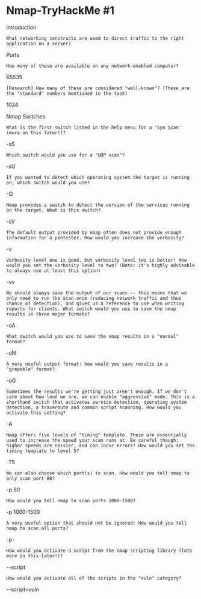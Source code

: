 # Nmap-TryHackMe #1
Introduction

    What networking constructs are used to direct traffic to the right application on a server?

Ports

    How many of these are available on any network-enabled computer?

65535

    [Research] How many of these are considered "well-known"? (These are the "standard" numbers mentioned in the task)

1024

Nmap Switches

    What is the first switch listed in the help menu for a 'Syn Scan' (more on this later!)?

-sS

    Which switch would you use for a "UDP scan"?

-sU

    If you wanted to detect which operating system the target is running on, which switch would you use?

-O

    Nmap provides a switch to detect the version of the services running on the target. What is this switch?

-sV

    The default output provided by nmap often does not provide enough information for a pentester. How would you increase the verbosity?

-v

    Verbosity level one is good, but verbosity level two is better! How would you set the verbosity level to two? (Note: it's highly advisable to always use at least this option)

-vv

    We should always save the output of our scans -- this means that we only need to run the scan once (reducing network traffic and thus chance of detection), and gives us a reference to use when writing reports for clients. What switch would you use to save the nmap results in three major formats?

-oA

    What switch would you use to save the nmap results in a "normal" format?

-oN

    A very useful output format: how would you save results in a "grepable" format?

-oG

    Sometimes the results we're getting just aren't enough. If we don't care about how loud we are, we can enable "aggressive" mode. This is a shorthand switch that activates service detection, operating system detection, a traceroute and common script scanning. How would you activate this setting?

-A

    Nmap offers five levels of "timing" template. These are essentially used to increase the speed your scan runs at. Be careful though: higher speeds are noisier, and can incur errors! How would you set the timing template to level 5?

-T5

    We can also choose which port(s) to scan. How would you tell nmap to only scan port 80?

-p 80

    How would you tell nmap to scan ports 1000-1500?

-p 1000-1500

    A very useful option that should not be ignored: How would you tell nmap to scan all ports?

-p-

    How would you activate a script from the nmap scripting library (lots more on this later!)?

--script

    How would you activate all of the scripts in the "vuln" category?

--script=vuln
